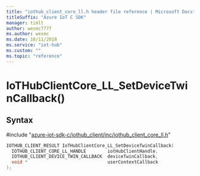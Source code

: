 ```yaml
---                             
title: "iothub_client_core_ll.h header file reference | Microsoft Docs" 
titleSuffix: "Azure IoT C SDK"            
manager: timlt                 
author: wesmc7777              
ms.author: wesmc               
ms.date: 10/11/2018                    
ms.service: "iot-hub"             
ms.custom: ""                
ms.topic: "reference"        
---                            
```


# IoTHubClientCore_LL_SetDeviceTwinCallback()

## Syntax

\#include "[azure-iot-sdk-c/iothub_client/inc/iothub_client_core_ll.h](../iothub-client-core-ll-h.md)"  
```C
IOTHUB_CLIENT_RESULT IoTHubClientCore_LL_SetDeviceTwinCallback(
  IOTHUB_CLIENT_CORE_LL_HANDLE        iotHubClientHandle,
  IOTHUB_CLIENT_DEVICE_TWIN_CALLBACK  deviceTwinCallback,
  void *                              userContextCallback
);
```

